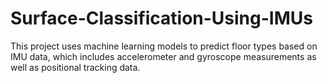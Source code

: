 # Surface-Classification-Using-IMUs
This project uses machine learning models to predict floor types based on IMU data, which includes accelerometer and gyroscope measurements as well as positional tracking data.
